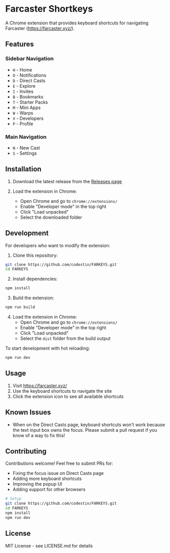 # Farcaster Shortkeys

A Chrome extension that provides keyboard shortcuts for navigating Farcaster (https://farcaster.xyz/).

## Features

### Sidebar Navigation
- `H` - Home
- `O` - Notifications
- `D` - Direct Casts
- `E` - Explore
- `I` - Invites
- `B` - Bookmarks
- `T` - Starter Packs
- `M` - Mini Apps
- `W` - Warps
- `V` - Developers
- `P` - Profile

### Main Navigation
- `N` - New Cast
- `S` - Settings

## Installation

1. Download the latest release from the [Releases page](https://github.com/codestin/FARKEYS/releases)

2. Load the extension in Chrome:
   - Open Chrome and go to `chrome://extensions/`
   - Enable "Developer mode" in the top right
   - Click "Load unpacked"
   - Select the downloaded folder

## Development

For developers who want to modify the extension:

1. Clone this repository:
```bash
git clone https://github.com/codestin/FARKEYS.git
cd FARKEYS
```

2. Install dependencies:
```bash
npm install
```

3. Build the extension:
```bash
npm run build
```

4. Load the extension in Chrome:
   - Open Chrome and go to `chrome://extensions/`
   - Enable "Developer mode" in the top right
   - Click "Load unpacked"
   - Select the `dist` folder from the build output

To start development with hot reloading:
```bash
npm run dev
```

## Usage

1. Visit https://farcaster.xyz/
2. Use the keyboard shortcuts to navigate the site
3. Click the extension icon to see all available shortcuts

## Known Issues

- When on the Direct Casts page, keyboard shortcuts won't work because the text input box owns the focus. Please submit a pull request if you know of a way to fix this!

## Contributing

Contributions welcome! Feel free to submit PRs for:
- Fixing the focus issue on Direct Casts page
- Adding more keyboard shortcuts
- Improving the popup UI
- Adding support for other browsers

```bash
# Setup
git clone https://github.com/codestin/FARKEYS.git
cd FARKEYS
npm install
npm run dev
```

## License

MIT License - see LICENSE.md for details
